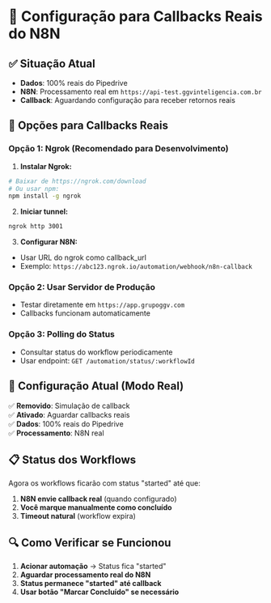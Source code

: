 # 🚀 Configuração para Callbacks Reais do N8N

## ✅ **Situação Atual**
- **Dados**: 100% reais do Pipedrive
- **N8N**: Processamento real em `https://api-test.ggvinteligencia.com.br`
- **Callback**: Aguardando configuração para receber retornos reais

## 🔧 **Opções para Callbacks Reais**

### **Opção 1: Ngrok (Recomendado para Desenvolvimento)**

1. **Instalar Ngrok:**
```bash
# Baixar de https://ngrok.com/download
# Ou usar npm:
npm install -g ngrok
```

2. **Iniciar tunnel:**
```bash
ngrok http 3001
```

3. **Configurar N8N:**
- Usar URL do ngrok como callback_url
- Exemplo: `https://abc123.ngrok.io/automation/webhook/n8n-callback`

### **Opção 2: Usar Servidor de Produção**
- Testar diretamente em `https://app.grupoggv.com`
- Callbacks funcionam automaticamente

### **Opção 3: Polling do Status**
- Consultar status do workflow periodicamente
- Usar endpoint: `GET /automation/status/:workflowId`

## 🎯 **Configuração Atual (Modo Real)**

✅ **Removido**: Simulação de callback  
✅ **Ativado**: Aguardar callbacks reais  
✅ **Dados**: 100% reais do Pipedrive  
✅ **Processamento**: N8N real  

## 📋 **Status dos Workflows**

Agora os workflows ficarão com status "started" até que:
1. **N8N envie callback real** (quando configurado)
2. **Você marque manualmente como concluído**
3. **Timeout natural** (workflow expira)

## 🔍 **Como Verificar se Funcionou**

1. **Acionar automação** → Status fica "started"
2. **Aguardar processamento real do N8N**
3. **Status permanece "started" até callback**
4. **Usar botão "Marcar Concluído" se necessário**
